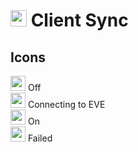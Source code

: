 <h1 id="img-srchttpsraw.githubusercontent.comrisingsoneedocsmasterdocsimagesmarker-100_off.png-width26-height26--client-sync"><img src="https://raw.githubusercontent.com/Risingson/eedocs/master/docs/images/Marker-100_off.png" width="26" height="26"> Client Sync</h1>
<h2 id="icons">Icons</h2>
<p><img src="https://raw.githubusercontent.com/Risingson/eedocs/master/docs/images/Marker-100_off.png" width="24" height="24"> Off<br>
<img src="https://raw.githubusercontent.com/Risingson/eedocs/master/docs/images/Marker-100_standby.png" width="24" height="24"> Connecting to EVE<br>
<img src="https://raw.githubusercontent.com/Risingson/eedocs/master/docs/images/Marker-100_on.png" width="24" height="24"> On<br>
<img src="https://raw.githubusercontent.com/Risingson/eedocs/master/docs/images/Marker-100_fail.png" width="24" height="24"> Failed</p>

<!--stackedit_data:
eyJoaXN0b3J5IjpbLTEzNDU4NTMyNzldfQ==
-->